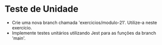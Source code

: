 # Teste de Unidade

- Crie uma nova branch chamada 'exercicios/modulo-21'. Utilize-a neste exercício.
- Implemente testes unitários utilizando Jest para as funções da branch 'main'.
